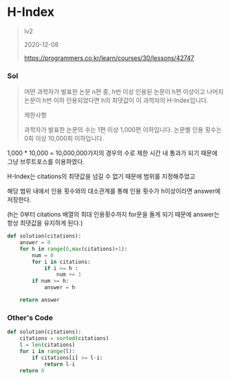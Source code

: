 # H-Index
> lv2
>
> 2020-12-08
>
> https://programmers.co.kr/learn/courses/30/lessons/42747

### Sol
> 어떤 과학자가 발표한 논문 n편 중, h번 이상 인용된 논문이 h편 이상이고 나머지 논문이 h번 이하 인용되었다면 h의 최댓값이 이 과학자의 H-Index입니다.
>
>제한사항
>
>과학자가 발표한 논문의 수는 1편 이상 1,000편 이하입니다.
>논문별 인용 횟수는 0회 이상 10,000회 이하입니다.

1,000 * 10,000 = 10,000,000가지의 경우의 수로 제한 시간 내 통과가 되기 때문에 그냥 브루트포스를 이용하였다.

H-Index는 citations의 최댓값을 넘길 수 없기 때문에 범위를 지정해주었고

해당 범위 내에서 인용 횟수와의 대소관계를 통해 인용 횟수가 h이상이라면 answer에 저장한다.

(h는 0부터 citations 배열의 최대 인용횟수까지 for문을 돌게 되기 때문에 answer는 항상 최댓값을 유지하게 된다.)

```python
def solution(citations):
    answer = 0
    for h in range(0,max(citations)+1):
        num = 0
        for i in citations:
            if i >= h :
                num += 1
        if num >= h:
            answer = h

    return answer
```

### Other's Code
```python
def solution(citations):
    citations = sorted(citations)
    l = len(citations)
    for i in range(l):
        if citations[i] >= l-i:
            return l-i
    return 0
```
